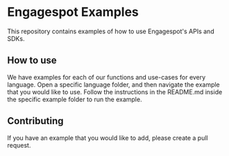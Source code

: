 # Engagespot Examples
This repository contains examples of how to use Engagespot's APIs and SDKs.

## How to use
We have examples for each of our functions and use-cases for every language.
Open a specific language folder, and then navigate the example that you would like to use. Follow the instructions in the README.md inside the specific example folder to run the example.

## Contributing
If you have an example that you would like to add, please create a pull request.